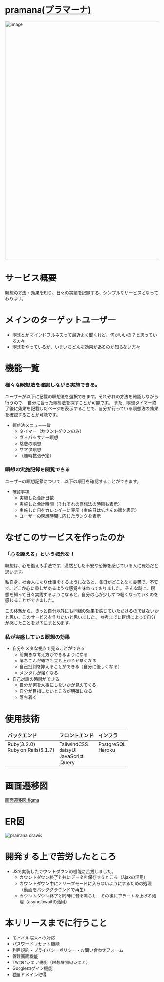 # [pramana(プラマーナ)](https://pramana.herokuapp.com/)

<img width="780" alt="image" src="https://user-images.githubusercontent.com/98957780/231355139-9709ae9a-022e-42b3-8ada-a6ef5f3ca879.png">


# サービス概要

瞑想の方法・効果を知り、日々の実績を記録する、シンプルなサービスとなっております。

# メインのターゲットユーザー

- 瞑想とかマインドフルネスって最近よく聞くけど、何がいいの？と思っている方々
- 瞑想をやっているが、いまいちどんな効果があるのか知らない方々

# 機能一覧

### 様々な瞑想法を確認しながら実施できる。
ユーザーが以下に記載の瞑想法を選択できます。それぞれの方法を確認しながら行うので、
自分に合った瞑想法を探すことが可能です。
また、瞑想タイマー終了後に効果を記載したページを表示することで、自分が行っている瞑想法の効果を確認することが可能です。
- 瞑想法メニュー一覧
  - タイマー（カウントダウンのみ）
  - ヴィパッサナー瞑想
  - 慈悲の瞑想
  - サマタ瞑想
  - （随時拡張予定）

### 瞑想の実施記録を閲覧できる
ユーザーの瞑想記録について、以下の項目を確認することができます。
- 確認事項
  - 実施した合計日数
  - 実施した合計時間（それぞれの瞑想法の時間も表示）
  - 実施した日をカレンダーに表示（実施日は仏さんの顔を表示）
  - ユーザーの瞑想時間に応じたランクを表示

# なぜこのサービスを作ったのか
### 「心を鍛える」という概念を！
瞑想は、心を鍛える手法です。漠然とした不安や恐怖を感じている人に有効だと思います。

私自身、社会人になり仕事をするようになると、毎日がどことなく憂鬱で、不安で、どこか心に重しがあるような感覚を味わっておりました。
そんな時に、瞑想を知って日々実践するようになると、自分の心が少しずつ軽くなっていくのを感じることができました。

この体験から、きっと自分以外にも同様の効果を感じていただけるのではないかと思い、このサービスを作りたいと思いました。
参考までに瞑想によって自分が感じたことを以下にまとめます。

### 私が実感している瞑想の効果

- 自分をメタな視点で見ることができる
  - 前向きな考え方ができるようになる
  - 落ちこんだ時でも立ち上がりが早くなる
  - 自己批判を抑えることができる（自分に優しくなる）
  - メンタルが強くなる
- 自己対話の時間ができる
  - 自分が何を大事にしたいかが見えてくる
  - 自分が目指したいところが明確になる
  - 落ち着く

# 使用技術
| バックエンド  | フロントエンド  | インフラ  |
| :----       | :----         | :----   |
|Ruby(3.2.0)<br>Ruby on Rails(6.1.7)<br><br><br>|TailwindCSS<br>daisyUI<br>JavaScript<br>jQuery |  PostgreSQL<br>Heroku<br><br><br>|

# 画面遷移図

[画面遷移図 figma](https://www.figma.com/file/nb1NUI4e0r3rX1AVupLkRX/ZEN_to_live_as_we_are?node-id=0%3A1&t=Dir3vXaWk7B7buyW-1)

# ER図
![pramana drawio](https://user-images.githubusercontent.com/98957780/218253912-989eae19-03a0-4683-a210-35473ffb660d.svg)

# 開発する上で苦労したところ

- JSで実装したカウントダウンの機能に苦労しました。
  - カウントダウン終了と共にデータを保存するところ（Ajaxの活用）
  - カウントダウン中にスリープモードに入らないようにするための処理（動画をバックグラウンドで再生）
  - カウントダウン終了と同時に音を鳴らし、その後にアラートを上げる処理（async/awaitの活用）

# 本リリースまでに行うこと

- モバイル端末への対応
- パスワードリセット機能
- 利用規約・プライバシーポリシー・お問い合わせフォーム
- 管理画面機能
- Twitterシェア機能（瞑想時間のシェア）
- Googleログイン機能
- 独自ドメイン取得
